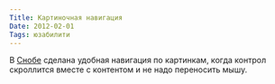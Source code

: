 ```yaml
---
Title: Картиночная навигация
Date: 2012-02-01
Tags: юзабилити
---
```


В [Снобе][1] сделана удобная навигация по картинкам, когда контрол скроллится вместе с контентом и не надо переносить мышу.

[1]: http://www.snob.ru/selected/entry/45575
